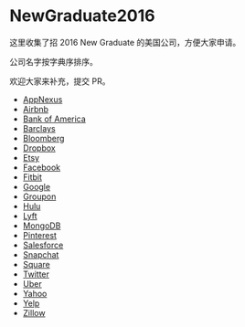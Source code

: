 # NewGraduate2016
这里收集了招 2016 New Graduate 的美国公司，方便大家申请。

公司名字按字典序排序。

欢迎大家来补充，提交 PR。


* [AppNexus](http://www.appnexus.com/en/company/careers/open-roles?p=job%2FoZkv1fwz")
* [Airbnb](https://www.airbnb.com/careers/departments/position/85119)
* [Bank of America](https://bacfhrs.taleo.net/careersection/2/jobdetail.ftl?job=1500054172&lang=en)
* [Barclays](http://joinus.barclays.com/americas/)
* [Bloomberg](https://careers.bloomberg.com/hire/jobs/job47029.html)
* [Dropbox](https://www.dropbox.com/jobs/listing/965)
* [Etsy](https://www.etsy.com/careers/job/oE9M1fwk)
* [Facebook](https://www.facebook.com/careers/department?req=a0IA000000Cy2G7MAJ)
* [Fitbit](https://www.fitbit.com/jobs/search#jobs/oYEA1fwX)
* [Google](https://www.google.com/about/careers/search#!t=jo&jid=3256001&)
* [Groupon](https://jobs.groupon.com/careers/university-new-graduate-opportunities/software-development-engineer-new-graduate-palo-alto-ca-united-states-11139/)
* [Hulu](http://www.hulu.com/jobs/category?jvi=oIOv1fwM,Job)
* [Lyft](https://www.lyft.com/jobs/new-grad-software-engineer-upcoming-or-recent-grads-only)
* [MongoDB](https://www.mongodb.com/careers/positions?gh_jid=95427)
* [Pinterest](https://careers.pinterest.com/careers/details/software-engineer-new-grad_san-francisco_82217)
* [Salesforce](http://careers.force.com/jobs/apex/ts2__JobDetails?jobId=a1k70000002F1kPAAS&tSource=)
* [Snapchat](https://boards.greenhouse.io/snapchat/jobs/6449#.VfIefbSH_8s)
* [Square](http://hire.jobvite.com/CompanyJobs/Careers.aspx?c=q8Z9VfwV&page=Job%20Description&j=oQJn1fwH)
* [Twitter](https://about.twitter.com/careers/positions?jvi=o0kr1fww,Job)
* [Uber](https://www.uber.com/jobs/67959)
* [Yahoo](https://tas-yahoo.taleo.net/careersection/us_ncg/jobdetail.ftl?job=1544576)
* [Yelp](http://www.yelp.com/careers?job_id=cdefb0de-1998-4814-b459-c4417ef94efc)
* [Zillow](http://www.zillow.com/jobs/openings?j=opIG1fwy)
